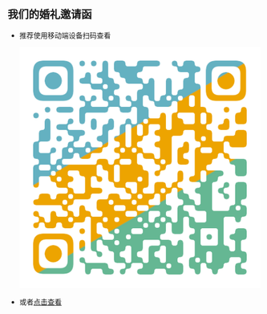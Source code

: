 ## 我们的婚礼邀请函

- 推荐使用移动端设备扫码查看

  ![alt 地址](./link.png)

- 或者[点击查看](https://blinkjun.github.io/wedding-invite/)
